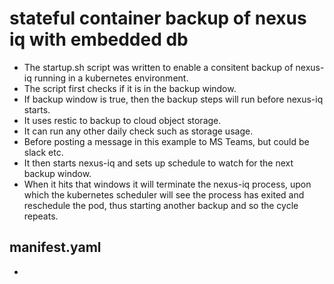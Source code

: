 # stateful container backup of nexus iq with embedded db

- The startup.sh script was written to enable a consitent backup of nexus-iq running in a kubernetes environment. 
- The script first checks if it is in the backup window. 
- If backup window is true, then the backup steps will run before nexus-iq starts. 
- It uses restic to backup to cloud object storage. 
- It can run any other daily check such as storage usage. 
- Before posting a message in this example to MS Teams, but could be slack etc. 
- It then starts nexus-iq and sets up schedule to watch for the next backup window. 
- When it hits that windows it will terminate the nexus-iq process, upon which the kubernetes scheduler will see the process has exited and reschedule the pod, thus starting another backup and so the cycle repeats.


## manifest.yaml

- 
